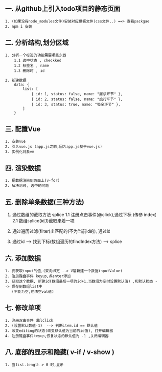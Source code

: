 ## 一. 从github上引入todo项目的静态页面
    1. (如果没有node_modules文件)安装对应模板文件(css文件..) ==> 查看packgae
    2. npm i 安装 

## 二. 分析结构,划分区域
    1. 分析一个标签的功能需要哪些东西
        1.1 选中状态 , checkked
        1.2 标签名 , name
        1.3 删除时 , id

    2. 新建数据
        data: {
			list: [
				{ id: 1, status: false, name: "屠杀环节" },
				{ id: 2, status: false, name: "旅行环节" },
				{ id: 3, status: true, name: "吸金环节" },
			]
		}

## 三. 配置Vue
    1. 安装vue
    2. 引入vue.js (app.js之前,因为app.js基于vue.js)
    3. 实例化对象vm

## 四. 渲染数据
    1. 把数据渲染到页面上(v-for)
    2. 解决划线, 选中的问题

## 五. 删除单条数据(三种方法)

1. 通过数组的截取方法 splice
    1.1 注册点击事件(@click),通过下标 (传参 index)
    2.1 数组splice(id,1)截取来着一项

2. 通过遍历过滤(filter)出匹配的(不为当前id的), 通过id

3. 通过id --> 找到下标(数组遍历的findIndex方法) --> splice


## 六. 添加数据
    1. 要获取input的值,(双向绑定 --> V层新建一个数据inputValue)
    2. 注册键盘事件 keyup,点enter添加
    3. 获取这个数据, 新建id(数组最后一项的id+1,当数组为空时设置默认值) ,和默认状态 --> 保存到数组list中
       (不能为空,在清空val值)

## 七. 修改单项

    1. 注册双击事件 dblclick 
    2. (设置默认数值-1)  --> 判断item.id == 默认值
    3. 改变editing的状态(改变默认值为当前的id值), 打开编辑器   
    4. 注册键盘事件keyup,恢复状态的默认值为 -1 ,关闭编辑器

## 八. 底部的显示和隐藏( v-if / v-show )
    1. 当list.length > 0 时,显示
